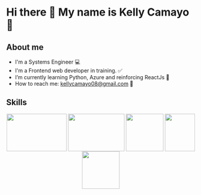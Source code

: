 # Hi there 👋 My name is Kelly Camayo 🌱

## About me

- I'm a Systems Engineer :computer:
- I'm a Frontend web developer in training. :white_check_mark:
- I’m currently learning Python, Azure and reinforcing ReactJs :blue_book:
- How to reach me: kellycamayo08@gmail.com :email:

## Skills
<p align="center">
  <img align="center" width='160px' height='100px' src="https://www.datocms-assets.com/45470/1631110818-logo-react-js.png">
  
  <img align="center" width='150px' height='100px' src="https://camo.githubusercontent.com/38f113b96a368dfb7f634d2f2da97e7b8c748042d2a284b97c3fad048bb3ff55/68747470733a2f2f6d69726f2e6d656469756d2e636f6d2f6d61782f323733322f312a6d74736b3366515f4252656d466964686b656c3364412e706e67">
  
  <img align="center" margin='10px' width='100px' height='100px' src="https://upload.wikimedia.org/wikipedia/commons/thumb/9/99/Unofficial_JavaScript_logo_2.svg/1200px-Unofficial_JavaScript_logo_2.svg.png">
  
  <img align="center" margin="10px" width='80px' height='100px' src="https://upload.wikimedia.org/wikipedia/commons/thumb/d/d5/CSS3_logo_and_wordmark.svg/1200px-CSS3_logo_and_wordmark.svg.png">
  
  <img align="center"  width='100px' height='100px' src="https://encrypted-tbn0.gstatic.com/images?q=tbn:ANd9GcQpngGRjYX1ca7qAADU3K6eGLj7ShQE3L2otdzfryl_Y9Ht2QRoQKYQbsXd36XIxMbYOw0&usqp=CAU">
</p>
<!--
**kellycamayo08/kellycamayo08** is a ✨ _special_ ✨ repository because its `README.md` (this file) appears on your GitHub profile.

Here are some ideas to get you started:

- 🔭 I’m currently working on ...
- 🌱 I’m currently learning ...
- 👯 I’m looking to collaborate on ...
- 🤔 I’m looking for help with ...
- 💬 Ask me about ...
- 📫 How to reach me: ...
- 😄 Pronouns: ...
- ⚡ Fun fact: ...
-->
